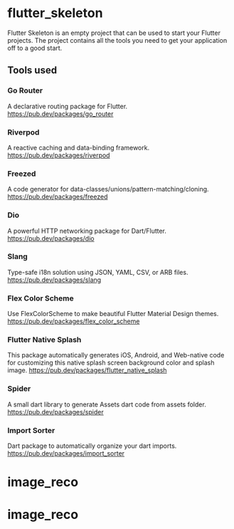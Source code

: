 # flutter_skeleton

Flutter Skeleton is an empty project that can be used to start your Flutter projects. The project contains all the tools you need to get your application off to a good start.

## Tools used

### Go Router

A declarative routing package for Flutter.
https://pub.dev/packages/go_router

### Riverpod

A reactive caching and data-binding framework.
https://pub.dev/packages/riverpod

### Freezed

A code generator for data-classes/unions/pattern-matching/cloning.
https://pub.dev/packages/freezed

### Dio

A powerful HTTP networking package for Dart/Flutter.
https://pub.dev/packages/dio

### Slang

Type-safe i18n solution using JSON, YAML, CSV, or ARB files.
https://pub.dev/packages/slang

### Flex Color Scheme

Use FlexColorScheme to make beautiful Flutter Material Design themes.
https://pub.dev/packages/flex_color_scheme

### Flutter Native Splash

This package automatically generates iOS, Android, and Web-native code for customizing this native splash screen background color and splash image.
https://pub.dev/packages/flutter_native_splash

### Spider

A small dart library to generate Assets dart code from assets folder.
https://pub.dev/packages/spider

### Import Sorter

Dart package to automatically organize your dart imports.
https://pub.dev/packages/import_sorter
# image_reco
# image_reco
